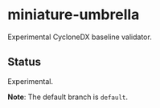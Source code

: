 # miniature-umbrella
Experimental CycloneDX baseline validator.

## Status
Experimental.

**Note**: The default branch is `default`.
